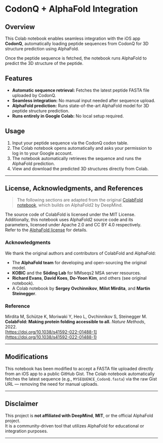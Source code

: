 # CodonQ + AlphaFold Integration

## Overview

This Colab notebook enables seamless integration with the iOS app **CodonQ**, automatically loading peptide sequences from CodonQ for 3D structure prediction using AlphaFold.

Once the peptide sequence is fetched, the notebook runs AlphaFold to predict the 3D structure of the peptide.

## Features

- **Automatic sequence retrieval:** Fetches the latest peptide FASTA file uploaded by CodonQ.
- **Seamless integration:** No manual input needed after sequence upload.
- **AlphaFold prediction:** Runs state-of-the-art AlphaFold model for 3D peptide structure prediction.
- **Runs entirely in Google Colab:** No local setup required.

## Usage

1. Input your peptide sequence via the CodonQ codon table.
2. The Colab notebook opens automatically and asks your permission to log in to your Google account.
3. The notebook automatically retrieves the sequence and runs the AlphaFold prediction.
4. View and download the predicted 3D structures directly from Colab.

---

## License, Acknowledgments, and References

> The following sections are adapted from the original [ColabFold notebook](https://github.com/sokrypton/ColabFold), which builds on AlphaFold2 by DeepMind.

The source code of ColabFold is licensed under the MIT License.  
Additionally, this notebook uses AlphaFold2 source code and its parameters, licensed under Apache 2.0 and CC BY 4.0 respectively.  
Refer to the [AlphaFold license](https://github.com/deepmind/alphafold#license) for details.

### Acknowledgments

We thank the original authors and contributors of ColabFold and AlphaFold:

- The **AlphaFold team** for developing and open-sourcing the original model.
- **KOBIC** and the **Söding Lab** for MMseqs2 MSA server resources.
- **Richard Evans**, **David Koes**, **Do-Yoon Kim**, and others (see original notebook).
- A Colab notebook by **Sergey Ovchinnikov**, **Milot Mirdita**, and **Martin Steinegger**.

### Reference

Mirdita M, Schütze K, Moriwaki Y, Heo L, Ovchinnikov S, Steinegger M.  
**ColabFold: Making protein folding accessible to all.** *Nature Methods*, 2022.  
[https://doi.org/10.1038/s41592-022-01488-1](https://doi.org/10.1038/s41592-022-01488-1)

---

## Modifications

This notebook has been modified to accept a FASTA file uploaded directly from an iOS app to a public GitHub Gist. The Colab notebook automatically fetches the latest sequence (e.g., `MYSEQUENCE_CodonQ.fasta`) via the raw Gist URL — removing the need for manual uploads.

---

## Disclaimer

This project is **not affiliated with DeepMind**, **MIT**, or the official AlphaFold project.  
It is a community-driven tool that utilizes AlphaFold for educational or integration purposes.

---


